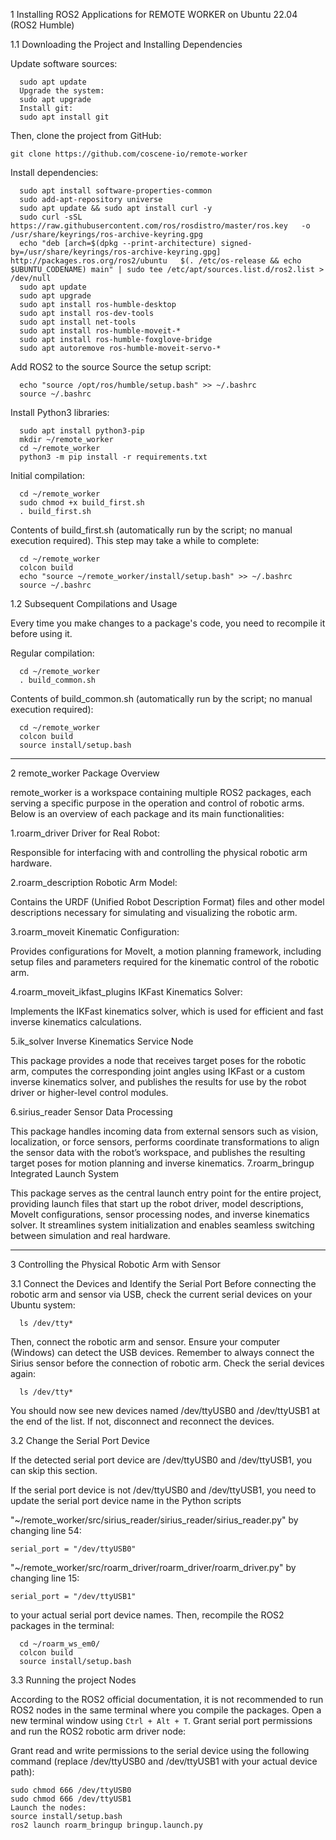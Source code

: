 1 Installing ROS2 Applications for REMOTE WORKER on Ubuntu 22.04 (ROS2 Humble)

1.1 Downloading the Project and Installing Dependencies

Update software sources:
```
  sudo apt update
  Upgrade the system:
  sudo apt upgrade
  Install git:
  sudo apt install git
```
Then, clone the project from GitHub:
```
git clone https://github.com/coscene-io/remote-worker
```
Install dependencies:
```
  sudo apt install software-properties-common
  sudo add-apt-repository universe
  sudo apt update && sudo apt install curl -y
  sudo curl -sSL   https://raw.githubusercontent.com/ros/rosdistro/master/ros.key   -o /usr/share/keyrings/ros-archive-keyring.gpg
  echo "deb [arch=$(dpkg --print-architecture) signed-by=/usr/share/keyrings/ros-archive-keyring.gpg]   http://packages.ros.org/ros2/ubuntu   $(. /etc/os-release && echo $UBUNTU_CODENAME) main" | sudo tee /etc/apt/sources.list.d/ros2.list > /dev/null
  sudo apt update
  sudo apt upgrade
  sudo apt install ros-humble-desktop
  sudo apt install ros-dev-tools
  sudo apt install net-tools
  sudo apt install ros-humble-moveit-*
  sudo apt install ros-humble-foxglove-bridge
  sudo apt autoremove ros-humble-moveit-servo-*
```
Add ROS2 to the source Source the setup script:
```
  echo "source /opt/ros/humble/setup.bash" >> ~/.bashrc
  source ~/.bashrc
```
Install Python3 libraries:
```
  sudo apt install python3-pip
  mkdir ~/remote_worker
  cd ~/remote_worker
  python3 -m pip install -r requirements.txt
``` 
Initial compilation:
```
  cd ~/remote_worker
  sudo chmod +x build_first.sh
  . build_first.sh
```  
Contents of build_first.sh (automatically run by the script; no manual execution required). This step may take a while to complete:
```
  cd ~/remote_worker
  colcon build
  echo "source ~/remote_worker/install/setup.bash" >> ~/.bashrc
  source ~/.bashrc 
```  
1.2 Subsequent Compilations and Usage

Every time you make changes to a package's code, you need to recompile it before using it.

Regular compilation:
```
  cd ~/remote_worker
  . build_common.sh
```  
Contents of build_common.sh (automatically run by the script; no manual execution required):
```
  cd ~/remote_worker
  colcon build
  source install/setup.bash 
```
---
2 remote_worker Package Overview

remote_worker is a workspace containing multiple ROS2 packages, each serving a specific purpose in the operation and control of robotic arms. Below is an overview of each package and its main functionalities:

1.roarm_driver Driver for Real Robot:

  Responsible for interfacing with and controlling the physical robotic arm hardware.
  
2.roarm_description Robotic Arm Model:

  Contains the URDF (Unified Robot Description Format) files and other model descriptions necessary for simulating and visualizing the robotic arm.
  
3.roarm_moveit Kinematic Configuration:

  Provides configurations for MoveIt, a motion planning framework, including setup files and parameters required for the kinematic control of the robotic arm.
  
4.roarm_moveit_ikfast_plugins IKFast Kinematics Solver:

Implements the IKFast kinematics solver, which is used for efficient and fast inverse kinematics calculations.

5.ik_solver Inverse Kinematics Service Node

  This package provides a node that receives target poses for the robotic arm, computes the corresponding joint angles using IKFast or a custom inverse kinematics solver, and publishes the results for use by the robot driver or higher-level control modules.
  
6.sirius_reader Sensor Data Processing

  This package handles incoming data from external sensors such as vision, localization, or force sensors, performs coordinate transformations to align the sensor data with the robot’s workspace, and publishes the resulting target poses for motion planning and inverse kinematics.
7.roarm_bringup Integrated Launch System

  This package serves as the central launch entry point for the entire project, providing launch files that start up the robot driver, model descriptions, MoveIt configurations, sensor processing nodes, and inverse kinematics solver. It streamlines system initialization and enables seamless switching between simulation and real hardware.

---
3 Controlling the Physical Robotic Arm with Sensor

3.1 Connect the Devices and Identify the Serial Port
Before connecting the robotic arm and sensor via USB, check the current serial devices on your Ubuntu system:
```
  ls /dev/tty*
```
Then, connect the robotic arm and sensor. Ensure your computer (Windows) can detect the USB devices. Remember to always connect the Sirius sensor before the connection of robotic arm.
Check the serial devices again:
```
  ls /dev/tty*
```
You should now see new devices named /dev/ttyUSB0 and /dev/ttyUSB1 at the end of the list. If not, disconnect and reconnect the devices.

3.2 Change the Serial Port Device

If the detected serial port device are /dev/ttyUSB0 and /dev/ttyUSB1, you can skip this section.

If the serial port device is not /dev/ttyUSB0 and /dev/ttyUSB1, you need to update the serial port device name in the Python scripts 

"~/remote_worker/src/sirius_reader/sirius_reader/sirius_reader.py" by changing line 54:
```
serial_port = "/dev/ttyUSB0"
```
"~/remote_worker/src/roarm_driver/roarm_driver/roarm_driver.py" by changing line 15:
```
serial_port = "/dev/ttyUSB1"
```
to your actual serial port device names.
Then, recompile the ROS2 packages in the terminal:
```
  cd ~/roarm_ws_em0/
  colcon build
  source install/setup.bash
```
3.3 Running the project Nodes

According to the ROS2 official documentation, it is not recommended to run ROS2 nodes in the same terminal where you compile the packages. Open a new terminal window using ```Ctrl + Alt + T```.
Grant serial port permissions and run the ROS2 robotic arm driver node:

Grant read and write permissions to the serial device using the following command (replace /dev/ttyUSB0 and /dev/ttyUSB1 with your actual device path):
```
sudo chmod 666 /dev/ttyUSB0
sudo chmod 666 /dev/ttyUSB1
Launch the nodes:
source install/setup.bash
ros2 launch roarm_bringup bringup.launch.py
```
